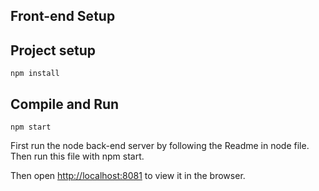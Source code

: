 ## Front-end Setup

## Project setup

```
npm install

```

## Compile and Run
```
npm start

```
First run the node back-end server by following the Readme in node file.
Then run this file with npm start.

Then open [http://localhost:8081](http://localhost:8081) to view it in the browser.
